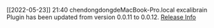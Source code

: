 [[2022-05-23]] 21:40 chendongdongdeMacBook-Pro.local excalibrain Plugin has been updated from version 0.0.11 to 0.0.12. [Release Info](https://github.com/zsviczian/excalibrain/releases/tag/0.0.12)


